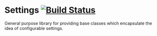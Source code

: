 # Settings [![Build Status](https://secure.travis-ci.org/Anxuiz/Settings.png?branch=master)](https://travis-ci.org/Anxuiz/Settings)

General purpose library for providing base classes which encapsulate the idea of configurable settings.
